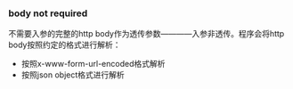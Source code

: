 ### body not required
不需要入参的完整的http body作为透传参数————入参非透传。程序会将http body按照约定的格式进行解析：
- 按照x-www-form-url-encoded格式解析
- 按照json object格式进行解析

